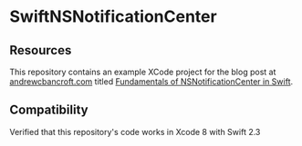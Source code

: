 # SwiftNSNotificationCenter

## Resources
This repository contains an example XCode project for the blog post at [andrewcbancroft.com](http://www.andrewcbancroft.com) titled [Fundamentals of NSNotificationCenter in Swift](http://www.andrewcbancroft.com/2014/10/08/fundamentals-of-nsnotificationcenter-in-swift/).

## Compatibility
Verified that this repository's code works in Xcode 8 with Swift 2.3

